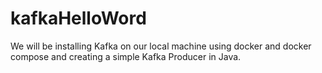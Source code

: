 # kafkaHelloWord
We will be installing Kafka on our local machine using docker and docker compose and creating a simple Kafka Producer in Java.
